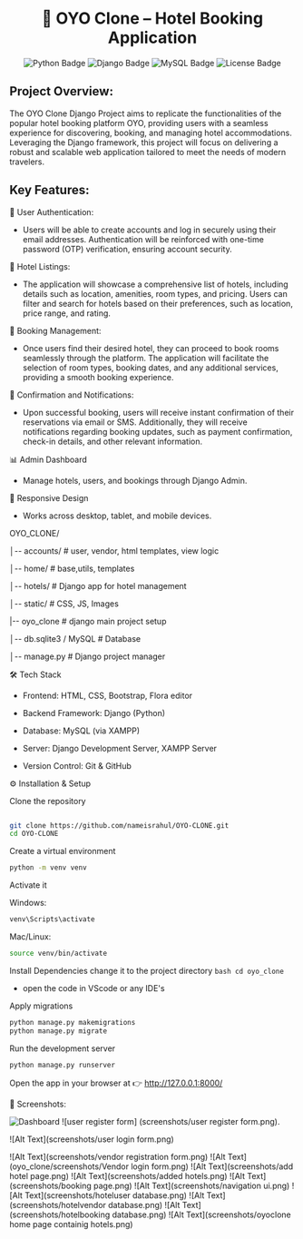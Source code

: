 <h1 align="center">🏨 OYO Clone – Hotel Booking Application</h1>
<p align="center">
  <img src="https://img.shields.io/badge/Python-3.10-blue" alt="Python Badge"/>
  <img src="https://img.shields.io/badge/Django-4.0-green" alt="Django Badge"/>
  <img src="https://img.shields.io/badge/MySQL-Database-orange" alt="MySQL Badge"/>
  <img src="https://img.shields.io/badge/License-MIT-lightgrey" alt="License Badge"/>
</p>

## Project Overview:
The OYO Clone Django Project aims to replicate the functionalities of the popular hotel booking platform OYO, providing users with a seamless experience for discovering, booking, and managing hotel accommodations. Leveraging the Django framework, this project will focus on delivering a robust and scalable web application tailored to meet the needs of modern travelers.
## Key Features:
🔑 User Authentication:
   - Users will be able to create accounts and log in securely using their email addresses. Authentication will be reinforced with one-time password (OTP) verification, ensuring account security.


🏨 Hotel Listings:
   - The application will showcase a comprehensive list of hotels, including details such as location, amenities, room types, and pricing. Users can filter and search for hotels based on their preferences, such as location, price range, and rating.


📅 Booking Management:
   - Once users find their desired hotel, they can proceed to book rooms seamlessly through the platform. The application will facilitate the selection of room types, booking dates, and any additional services, providing a smooth booking experience.



🚀 Confirmation and Notifications:
   - Upon successful booking, users will receive instant confirmation of their reservations via email or SMS. Additionally, they will receive notifications regarding booking updates, such as payment confirmation, check-in details, and other relevant information.

📊 Admin Dashboard 
   - Manage hotels, users, and bookings through Django Admin.
     
📱 Responsive Design 
- Works across desktop, tablet, and mobile devices.



OYO_CLONE/

│-- accounts/                 # user, vendor, html templates, view logic 

│-- home/             # base,utils, templates

│-- hotels/          # Django app for hotel management

│-- static/             # CSS, JS, Images

|-- oyo_clone  # django main project setup

│-- db.sqlite3 / MySQL  # Database

│-- manage.py           # Django project manager




🛠️ Tech Stack

- Frontend: HTML, CSS, Bootstrap, Flora editor

- Backend Framework: Django (Python)

- Database: MySQL (via XAMPP)

- Server: Django Development Server, XAMPP Server

- Version Control: Git & GitHub


⚙️ Installation & Setup

Clone the repository
```bash

git clone https://github.com/nameisrahul/OYO-CLONE.git
cd OYO-CLONE
```

Create a virtual environment
```bash
python -m venv venv
```

Activate it

Windows:
```bash
venv\Scripts\activate
```

Mac/Linux:
```bash
source venv/bin/activate
```

Install Dependencies
     change it to the project directory
     ``` bash
     cd oyo_clone
     ```
    
  - open the code in VScode or any IDE's 

Apply migrations
```bash
python manage.py makemigrations
python manage.py migrate
```

Run the development server
```bash
python manage.py runserver
```

Open the app in your browser at
👉 http://127.0.0.1:8000/

📸 Screenshots:





![Dashboard](screenshots/dashboard.png)
![user register form] (screenshots/user register form.png).


![Alt Text](screenshots/user login form.png)

![Alt Text](screenshots/vendor registration form.png)
![Alt Text](oyo_clone/screenshots/Vendor login form.png)
![Alt Text](screenshots/add hotel page.png)
![Alt Text](screenshots/added hotels.png)
![Alt Text](screenshots/booking page.png)
![Alt Text](screenshots/navigation ui.png)
![Alt Text](screenshots/hoteluser database.png)
![Alt Text](screenshots/hotelvendor database.png)
![Alt Text](screenshots/hotelbooking database.png)
![Alt Text](screenshots/oyoclone home page containig hotels.png)

